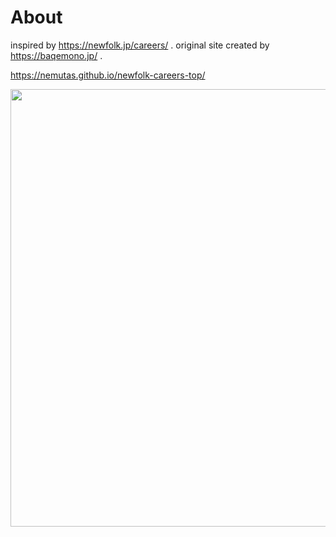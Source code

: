 # About

inspired by https://newfolk.jp/careers/ . original site created by https://baqemono.jp/ .

https://nemutas.github.io/newfolk-careers-top/

<img src='https://github.com/nemutas/newfolk-careers-top/assets/46724121/a0d871c3-2b28-4614-90fe-edfe304cc903' alt='' width='700' />

